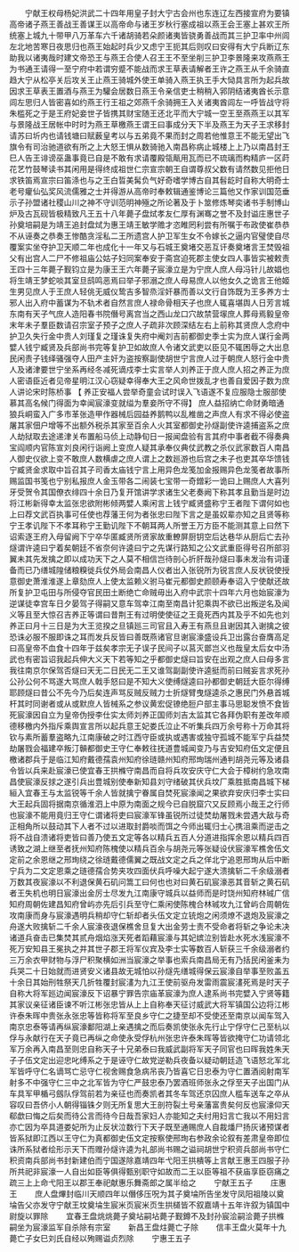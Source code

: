<!-- { "loadSidebar": true } -->
　　宁献王权母杨妃洪武二十四年用皇子封大宁古会州也东连辽左西接宣府为要镇高帝诸子燕王善战王善谋王以高帝命与诸王岁秋行塞成祖以燕王会王塞上甚欢王所统塞上城九十带甲八万革车六千诸胡骑若朵颜诸夷皆骁勇善战而其三护卫率中州闾左北地苦寒日夜思归也燕王始起时兵少又虑宁王扼其后则叹曰安得有大宁兵断辽东助我以诸夷哉时建文帝恐王与燕王合使人召王王不至坐削三护卫李景隆来攻燕燕王为书通王请得一至宁府中若谓穷蹙不能战而求王草表请解者王许之燕王从千余骑直趋大宁从松亭关后攻关王止燕王骑城外使王单骑入燕王执王手大恸具言所为起兵故因求王草表王置酒与燕王为驩会居数日燕王令亲信吏士稍稍入郛阴结诸夷酋长示意闾左思归人皆密喜如约燕王行王祖之郊燕千余骑拥王入关诸夷酋闾左一呼皆战守将朱槛死之于是王府妃妾世子皆携其财宝随王还北平而大宁城一空王至燕燕王以其军与景隆战王居帐中时时为燕王草檄燕王谓王曰事成分天下半及燕王为天子王求移封请苏曰圻内也请钱塘曰赋薮皇考以与五弟竟不果而封之周若他惟意王不能无望出飞旗令有司治驰道欲有所之上大怒王惧从数骑驰入南昌称病止城楼上上乃以南昌封王巳人告王诽谤巫蛊事竟已自是不敢有求请覆殿瓴甋用瓦而已不琉璃而构精庐一区莳花艺竹鼓琴读书其闲用是得终成祖世仁宗宣宗朝王自谓尊叔父数有请然数见拒他日求铁笛焉宣宗曰笛涤也与之王白晢美髯负气好奇嗜学博古自其髫龁时自称大明奇士老号癯仙弘奖风流儒雅之士并得游从高帝时奉敕辑通鉴博论三篇他又作家训国范垂示子孙盟诸社稷山川之神不守训范明神殛之所论著及于卜筮修炼琴奕诸书手制博山炉及古瓦砚皆极精致凡王五十八年薨子盘烒孝友仁厚有渊骞之誉不及封谥庄惠世子孙奠培嗣是为靖王追封盘烒为惠王靖王敏学赡才恣睢罔利尝有所嘱于布政使崔恭恭不从诬奏之恭奏王惨酷贪淫私二王所遗宫人护卫军生女不令嫁长之逼内官璧使自尽覆案实坐夺护卫天顺二年也成化十一年又与石城王奠堵交恶互讦奏奠堵言王焚毁祖父有出宫人二尸不修祖庙公姑子妇同案奉安于斋宫迫死郡主使女四人事皆实被敕责王四十三年薨子觐钧立是为康王王六年薨子宸濠立是为宁庶人庶人母冯针儿故娼也将生靖王梦蛇啖其室旦鸱鸣恶焉曰举子邪溺之庶人母易庶人以他女久之诡言王他姬生男见庶人于王庶人轻佻无威仪鸷吉多智烝淫奸暴而善以文行自饰既为王多养方士邪人出入府中蓄谋为不轨术者自然言庶人禄命骨相天子也庶人辄喜堪舆人日芳言城东南有天子气庶人造阳春书院僭号离宫当之西山龙口穴故禁营塜庶人葬母焉毅皇帝末年未子羣臣数请召宗室子预子之庶人子疏非次顾深结左右上前称其贤庶人念府中护卫久失行金中贵人刘瑾复之瑾诛复失府中阉刘吉前都御史季士实为庶人谋行金两嬖人钱宁臧贤及兵部尚书完等复护卫如故庶人令诸文武吏以臣见不辄困辱之大出息民闲责子钱绎骚强夺人田产主奸为盗按察副使胡世宁言庶人过于朝庶人怒行金中贵人及诸津要世宁坐系再经冬减死谪戍李士实言举人刘养正于庶人庶人招之养正为庶人密语臣近者见帝星明江汉心窃疑幸得奉大王之风命世拨乱才也善自爱因子数为庶人讲论宋时陈桥事 【 养正安福人尝举奇童会试时误入飞语遂不复应服隐士服部使慕其高名候门得面为幸闻宸濠变就缢为羣妾所守不得】 庶人益招纳亡命财勇暗通狼兵峒蛮入广多市革张造甲作器械后园益养鹅鸭以乱椎凿之声庶人有求不得必使盗屠其家佃户增等不出额外税杀其家至百余人火其室都御史孙燧副使许逵捕盗系之庶人劫狱取去途递津关布置船马侦上动静旬日一报闻盘验有言其府中事者截不得奏典宝阎顺内官陈宣刘良闲行诣阙上变庶人疑其承奉仪典仗武教之杀仪武家数百人南昌人御史仪欲上变不敢庶人数横虐之庶人谓上之数廵游也后宫之未子也吏其卒华馈钱宁臧贤金求取中旨召其子司香太庙钱宁言上用异色龙笺加金报赐异色龙笺者故事所赐监国书笺也宁别私报庶人金玉带各二闹装七宝带一奇鏳彩一诡曰上赐庶人大喜列牙受贺令其国僚衣绯四十余日乃复开馆讲学求诸生父老奏阙下称其孝且勤当是时边将江彬新得幸太监张忠欲附彬倾两嬖人乘闲言上钱宁臧贤盛称宁王者陛下谓何如也上曰荐文武百执事可任使也荐藩王何为者张忠曰陛下言之是虽奴辈亦知之且贤等称宁王孝讥陛下不孝耳称宁王勤讥陛下不朝耳两人所誉王万方臣不能测其意上曰然下诏索逐王府入母留阙下宁卒华匿臧贤所贤家故重轑屏厨钥空后达巷华从厨后亡去孙燧谓许逵曰宁着矣朝廷不省奈何许逵曰宁之先谋行路知之公文武重臣得号召所部羽翼未其先发擒之即以成功天下之人莫不相信岂待剖心折肝哉孙燧曰事未发治有词谨备而已乃缮城隍储粮糗徙兵仗外局会南昌人仪者出入张锐所为锐言庶人反状锐使授意御史萧淮淮遂上章劾庶人上使太监赖义驸马崔元都御史颜颐寿奉诏入宁使献还故所复护卫屯田与所侵夺官民田土断绝亡命贼毋出入府中武宗十四年六月也始宸濠为逆谋徒幸宫车日夕晏驾子得嗣又意车驾幸江南至南昌计犯乘舆不欲已出叛逆名及闻义等且至大惊召吉养正等谓曰昔荆王有过明使使征之王竟死西内其及乎不如先也刘养正曰月十三日是为大王览揆之旦镇廵三司官且入寿王有燕旦且谢因其入谢擒之彼恐诛必服不服即诛之耳而发兵反皆曰善既燕诸官旦谢宸濠盛设兵卫出露台奋膺高足曰高皇帝不血食十四年于兹矣孝宗无子误子民间子以莒灭鄫岂义也哉皇太后女中汤武也有密旨诏我起兵伸大义天下若等知之乎都御史燧曰旨安在出观之庶人曰母多言我往南京尔保驾否燧曰天无二日民无二王又谁驾副副使许逵挺而前曰贼妄言求死孙公孙公何不骂遂大骂庶人戟手怒曰是不知大义使缚燧逵曰孙都御史朝廷大臣尔得缚耶顾燧曰昔公不先今乃后矣连声骂反贼反贼力士折燧臂曳燧逵杀之惠民门外悬首城杆其时同谢者或从或默庶人皆械系之参议黄宏促镣绝脰户部主事马思聪发愤不食皆死宸濠因自立为皇帝伪授李仕实太师刘养正国师刘吉太监其它各拜伪职有差改年顺德移檄内外指斥乘舆宣言所以起兵意王妃娄氏泣止不听集兵四万余号称十万命其将钦与素所蓄羣盗略九江南康破之时江西守臣或执或遇害或独守孤城不能军宁兵益焚劫屠戮会福建卒叛汀贑都御史王守仁奉敕往抚道豊城闻变乃与吉安知府伍文定便且檄诸郡兵于是临江知府戴德孺袁州知府徐琏赣州知府邢珣瑞州通判胡尧元等及诸县令皆以兵来赴宸濠已使宜春王拱樤守南昌而自将兵攻安庆守仁大会于樟树约急攻南昌使宸濠反捄之遂引兵出豊城别使奉新知县刘守绪破其伏兵坟厂乘胜抵南昌城下梯絙入宜春王与太监锐等千余人皆就擒宁眷属自焚死宸濠闻之果欲弃安庆归李士实曰大王起兵固将据南京循淮泗上中原为南面之规今已自脱窟穴又反顾焉小哉王之行师也宸濠不能用竟归王守仁谓诸将吏曰宸濠军锋虽锐所过徒焚劫屠戮未尝遇大敌与奇正相角所以鼓动其下人者不过以进取封爵啖而饵之今师出辄归士心携沮乘而逆击之将不战自溃诸将吏皆曰善乃使五文定等各以精兵五百人分道进指挥余恩以精兵四百诱致之湖上继至者抚州知府陈槐使以精兵百余与胡尧元等张疑设伏宸濠军樵舍伍文定前之余恩继之邢珣绕之徐琏戴德儒翼之既战文定之兵之佯北宁追恩邢珣从后中断宁兵为二文定恩乘之琏德孺合势夹攻四面伏兵呼噪大起宁遂大溃擒斩二千余级溺者万数其夜宸濠以不利退保黄石矶问篙工曰何也也对曰黄石矶宸濠恶其音斩之黄石矶者王失机也明日宸濠出金厉士尽发九江南康守城兵以益师而是时饶州知府林珹广信知府周朝佐建昌知府曾屿亦先后引兵至守仁乘闲使陈槐合林珹攻九江曾屿合周朝佐攻南康而身与宸濠遇明兵稍却守仁斩却者头伍文定立铳炮之闲须燎不退炮及宸濠之舟遂大败擒斩二千余人宸濠夜退保樵舍旦复大出金劳士责不受命者将斩之争论未决诸道兵奋击已集焚其贰舟烟焰涨天死者蹈藉宸濠与其妃嫔泣别皆赴水死水浅宸濠不死万安知县王冕执之并其世子郡王将军仪宾及李士实等数百人斩获三千余级溺者约三万余衣甲财物与浮尸积聚横如洲当宸濠之举事也索兵南昌局无有乃括民闲釜耒为兵哭二十日始就而进贤安义诸县故无城怕以孙燧先缮城得保云宸濠自举事至败盖五十余日其始刑牲祭天几折牲覆封宸澅为九江王使前驱舟发雷雨震宸澅死焉是时天子自称大将军廵边闻宸濠反下诏暴宁罪告宗庙革宸濠为庶人逮系尚书完嬖入宁贤等籍其家议亲征诸臣谏不听江彬张忠皆从上上自称奉天征讨威武大将军镇国公边将江彬许泰朱晖中贵张永张忠等皆称将军至良乡守仁之捷至却不受使还至南京以闻车驾入南京忠泰等请再纵宸濠鄱阳湖上亲遇擒之而后奏凯使张永先行止宁俘守仁己至杭以俘与永献行在天子竟已再纵之命使永受俘杭州张忠许泰朱晖等皆欲掩守仁功请领北军万余再入南昌至则忠自称天子十兄弟泰曰我威武副将军天子同官也曰晖我姓朱天子子伍文定出迎忠叱缚系之于是诬守仁故党逆勒兵夜备以疑动朝廷造飞语怒北军北军皆呼守仁名谪骂亡忌守仁视舍赐食急病吊丧乃皆喜它日忠泰为守仁置酒阅射南军射多不中强守仁三中之北军皆为守仁严鼓忠泰乃罢酒班师张永之俘至天子出国门从车具军甲楯弓劔队俘驾前若为亲征也而奏凯者其冬车驾还京囚庶人槛车送车之卒从容叹曰吾侪小人朝得锱铢夕则无所复思大王剖符裂土号亲藩富贵矣何反也宸濠仰天郗歔曰悔之后矣而待公言而待今日哉吾家妇人亦能知之夫纣用妇言亡我以不用妇言亦亡因为卒具道娄妃所为止反状泣数行下天子既至通赐庶人自裁燔尸扬灰诸预谋者皆系狱即江西以王守仁为真都御史伍文定按察使邢珣右参政余论叙有差肃皇帝即位诛所系狱者绘形示天下而赠孙燧许逵为礼部尚书赐之谥祠胡世宁积资兵部尚书守仁积资南兵部尚书封新建伯而宁国遂除嘉靖四年弋阳王拱樻等上言献王惠王四服子孙所共祀非宸濠一人自出如臣等俱得甄别职守如故而二王以臣等祖不获庙享臣窃痛之疏三上上命弋阳王以郡王奉祀献惠乐舞斋郎之属半给之 
　　宁献王五子 
　　庄惠王 
　　庶人盘熚封临川天顺四年以僭侈压呪为其子奠埨所告坐发守凤阳祖陵以奠埨告父亦发守宁献王坟奠埨生宸米页宸米页生拱檤皆不叙嘉靖十五年许叙为镇国中尉旋以罪除 
　　宜春王盘烑烑薨子奠坫嗣坫薨子觐鐏不及封孙宸浍嗣浍薨子拱樤嗣坐为宸濠监军自杀除有宗室 
　　新昌王盘炷薨亡子除 
　　信丰王盘火莫年十九薨亡子女巳刘氏自经以殉赐谥贞烈除 
　　宁惠王五子 
